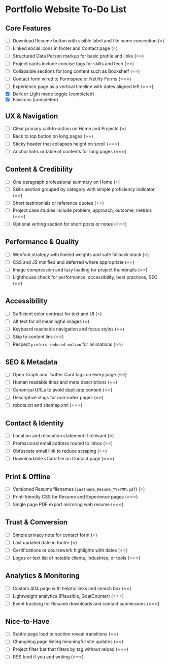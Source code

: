 # Portfolio Website To-Do List

## Core Features
- [ ] Download Resume button with visible label and file name convention (⭐)
- [ ] Linked social icons in footer and Contact page (⭐)
- [ ] Structured Data Person markup for basic profile and links (⭐⭐)
- [ ] Project cards include concise tags for skills and tech (⭐⭐)
- [ ] Collapsible sections for long content such as Bookshelf (⭐⭐)
- [ ] Contact form wired to Formspree or Netlify Forms (⭐⭐⭐)
- [ ] Experience page as a vertical timeline with dates aligned left (⭐⭐⭐)
- [x] Dark or Light mode toggle (completed)
- [x] Favicons (completed)

## UX & Navigation
- [ ] Clear primary call-to-action on Home and Projects (⭐)
- [ ] Back to top button on long pages (⭐⭐)
- [ ] Sticky header that collapses height on scroll (⭐⭐⭐)
- [ ] Anchor links or table of contents for long pages (⭐⭐⭐)

## Content & Credibility
- [ ] One paragraph professional summary on Home (⭐)
- [ ] Skills section grouped by category with simple proficiency indicator (⭐⭐)
- [ ] Short testimonials or reference quotes (⭐⭐)
- [ ] Project case studies include problem, approach, outcome, metrics (⭐⭐⭐)
- [ ] Optional writing section for short posts or notes (⭐⭐⭐)

## Performance & Quality
- [ ] Webfont strategy with limited weights and safe fallback stack (⭐)
- [ ] CSS and JS minified and deferred where appropriate (⭐⭐)
- [ ] Image compression and lazy loading for project thumbnails (⭐⭐)
- [ ] Lighthouse check for performance, accessibility, best practices, SEO (⭐⭐)

## Accessibility
- [ ] Sufficient color contrast for text and UI (⭐)
- [ ] Alt text for all meaningful images (⭐)
- [ ] Keyboard reachable navigation and focus styles (⭐⭐)
- [ ] Skip to content link (⭐⭐)
- [ ] Respect `prefers-reduced-motion` for animations (⭐⭐)

## SEO & Metadata
- [ ] Open Graph and Twitter Card tags on every page (⭐⭐)
- [ ] Human readable titles and meta descriptions (⭐⭐)
- [ ] Canonical URLs to avoid duplicate content (⭐⭐)
- [ ] Descriptive slugs for non-index pages (⭐⭐)
- [ ] robots.txt and sitemap.xml (⭐⭐⭐)

## Contact & Identity
- [ ] Location and relocation statement if relevant (⭐)
- [ ] Professional email address routed to inbox (⭐⭐)
- [ ] Obfuscate email link to reduce scraping (⭐⭐)
- [ ] Downloadable vCard file on Contact page (⭐⭐⭐)

## Print & Offline
- [ ] Versioned Resume filenames (`Lastname_Resume_YYYYMM.pdf`) (⭐)
- [ ] Print-friendly CSS for Resume and Experience pages (⭐⭐⭐)
- [ ] Single page PDF export mirroring web resume (⭐⭐⭐)

## Trust & Conversion
- [ ] Simple privacy note for contact form (⭐)
- [ ] Last updated date in footer (⭐)
- [ ] Certifications or coursework highlights with dates (⭐⭐)
- [ ] Logos or text list of notable clients, industries, or tools (⭐⭐⭐)

## Analytics & Monitoring
- [ ] Custom 404 page with helpful links and search box (⭐⭐)
- [ ] Lightweight analytics (Plausible, GoatCounter) (⭐⭐⭐)
- [ ] Event tracking for Resume downloads and contact submissions (⭐⭐⭐)

## Nice-to-Have
- [ ] Subtle page load or section reveal transitions (⭐⭐)
- [ ] Changelog page listing meaningful site updates (⭐⭐)
- [ ] Project filter bar that filters by tag without reload (⭐⭐⭐)
- [ ] RSS feed if you add writing (⭐⭐⭐)
